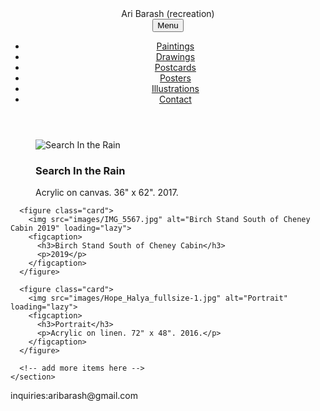 <!doctype html>
<html lang="en">
<head>
  <meta charset="utf-8" />
  <meta name="viewport" content="width=device-width,initial-scale=1" />
  <title>Artist Gallery — Starter</title>
  <link rel="stylesheet" href="styles.css" />
</head>
<body>
  <header class="site-header">
    <div class="brand">Ari Barash (recreation)</div>
    <nav class="main-nav">
      <button class="menu-toggle" aria-expanded="false">Menu</button>
      <ul class="nav-list">
        <li><a href="#paintings">Paintings</a></li>
        <li><a href="#drawings">Drawings</a></li>
        <li><a href="#postcards">Postcards</a></li>
        <li><a href="#posters">Posters</a></li>
        <li><a href="#illustrations">Illustrations</a></li>
        <li><a href="#contact">Contact</a></li>
      </ul>
    </nav>
  </header>

  <main>
    <section id="gallery" class="gallery">
      <!-- Example gallery items. Replace src and data-title as needed -->
      <figure class="card">
        <img src="images/IMG_3032.jpg" alt="Search In the Rain" loading="lazy">
        <figcaption>
          <h3>Search In the Rain</h3>
          <p>Acrylic on canvas. 36" x 62". 2017.</p>
        </figcaption>
      </figure>

      <figure class="card">
        <img src="images/IMG_5567.jpg" alt="Birch Stand South of Cheney Cabin 2019" loading="lazy">
        <figcaption>
          <h3>Birch Stand South of Cheney Cabin</h3>
          <p>2019</p>
        </figcaption>
      </figure>

      <figure class="card">
        <img src="images/Hope_Halya_fullsize-1.jpg" alt="Portrait" loading="lazy">
        <figcaption>
          <h3>Portrait</h3>
          <p>Acrylic on linen. 72" x 48". 2016.</p>
        </figcaption>
      </figure>

      <!-- add more items here -->
    </section>
  </main>

  <footer class="site-footer" id="contact">
    <p> inquiries:aribarash@gmail.com </p>
  </footer>

  <script src="script.js"></script>
</body>
</html>
